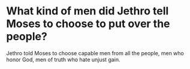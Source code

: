 # What kind of men did Jethro tell Moses to choose to put over the people?

Jethro told Moses to choose capable men from all the people, men who honor God, men of truth who hate unjust gain.
